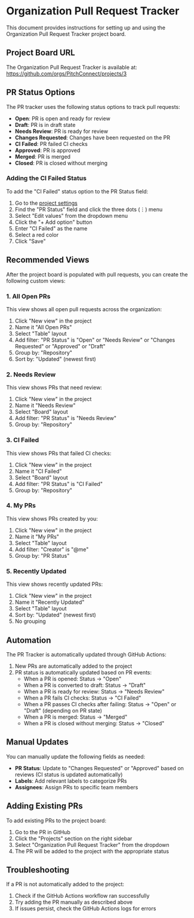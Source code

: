 # Organization Pull Request Tracker

This document provides instructions for setting up and using the Organization Pull Request Tracker project board.

## Project Board URL

The Organization Pull Request Tracker is available at:
https://github.com/orgs/PitchConnect/projects/3

## PR Status Options

The PR tracker uses the following status options to track pull requests:

- **Open**: PR is open and ready for review
- **Draft**: PR is in draft state
- **Needs Review**: PR is ready for review
- **Changes Requested**: Changes have been requested on the PR
- **CI Failed**: PR failed CI checks
- **Approved**: PR is approved
- **Merged**: PR is merged
- **Closed**: PR is closed without merging

### Adding the CI Failed Status

To add the "CI Failed" status option to the PR Status field:

1. Go to the [project settings](https://github.com/orgs/PitchConnect/projects/3/settings)
2. Find the "PR Status" field and click the three dots (⋮) menu
3. Select "Edit values" from the dropdown menu
4. Click the "+ Add option" button
5. Enter "CI Failed" as the name
6. Select a red color
7. Click "Save"

## Recommended Views

After the project board is populated with pull requests, you can create the following custom views:

### 1. All Open PRs

This view shows all open pull requests across the organization:

1. Click "New view" in the project
2. Name it "All Open PRs"
3. Select "Table" layout
4. Add filter: "PR Status" is "Open" or "Needs Review" or "Changes Requested" or "Approved" or "Draft"
5. Group by: "Repository"
6. Sort by: "Updated" (newest first)

### 2. Needs Review

This view shows PRs that need review:

1. Click "New view" in the project
2. Name it "Needs Review"
3. Select "Board" layout
4. Add filter: "PR Status" is "Needs Review"
5. Group by: "Repository"

### 3. CI Failed

This view shows PRs that failed CI checks:

1. Click "New view" in the project
2. Name it "CI Failed"
3. Select "Board" layout
4. Add filter: "PR Status" is "CI Failed"
5. Group by: "Repository"

### 4. My PRs

This view shows PRs created by you:

1. Click "New view" in the project
2. Name it "My PRs"
3. Select "Table" layout
4. Add filter: "Creator" is "@me"
5. Group by: "PR Status"

### 5. Recently Updated

This view shows recently updated PRs:

1. Click "New view" in the project
2. Name it "Recently Updated"
3. Select "Table" layout
4. Sort by: "Updated" (newest first)
5. No grouping

## Automation

The PR Tracker is automatically updated through GitHub Actions:

1. New PRs are automatically added to the project
2. PR status is automatically updated based on PR events:
   - When a PR is opened: Status → "Open"
   - When a PR is converted to draft: Status → "Draft"
   - When a PR is ready for review: Status → "Needs Review"
   - When a PR fails CI checks: Status → "CI Failed"
   - When a PR passes CI checks after failing: Status → "Open" or "Draft" (depending on PR state)
   - When a PR is merged: Status → "Merged"
   - When a PR is closed without merging: Status → "Closed"

## Manual Updates

You can manually update the following fields as needed:

- **PR Status**: Update to "Changes Requested" or "Approved" based on reviews (CI status is updated automatically)
- **Labels**: Add relevant labels to categorize PRs
- **Assignees**: Assign PRs to specific team members

## Adding Existing PRs

To add existing PRs to the project board:

1. Go to the PR in GitHub
2. Click the "Projects" section on the right sidebar
3. Select "Organization Pull Request Tracker" from the dropdown
4. The PR will be added to the project with the appropriate status

## Troubleshooting

If a PR is not automatically added to the project:

1. Check if the GitHub Actions workflow ran successfully
2. Try adding the PR manually as described above
3. If issues persist, check the GitHub Actions logs for errors

